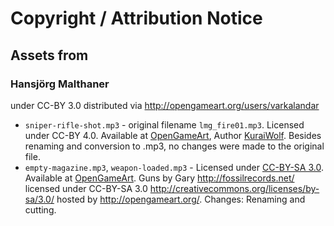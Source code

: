 # Copyright / Attribution Notice

## Assets from

### Hansjörg Malthaner

under CC-BY 3.0
distributed via <http://opengameart.org/users/varkalandar>

- `sniper-rifle-shot.mp3` - original filename `lmg_fire01.mp3`. Licensed under CC-BY 4.0. Available at [OpenGameArt](https://opengameart.org/content/light-machine-gun), Author [KuraiWolf](https://opengameart.org/users/kuraiwolf). Besides renaming and conversion to .mp3, no changes were made to the original file.
- `empty-magazine.mp3`, `weapon-loaded.mp3` - Licensed under [CC-BY-SA 3.0](https://creativecommons.org/licenses/by-sa/3.0/). Available at [OpenGameArt](https://opengameart.org/content/handling-guns). Guns by Gary <http://fossilrecords.net/> licensed under CC-BY-SA 3.0 <http://creativecommons.org/licenses/by-sa/3.0/> hosted by <http://opengameart.org/>. Changes: Renaming and cutting.
